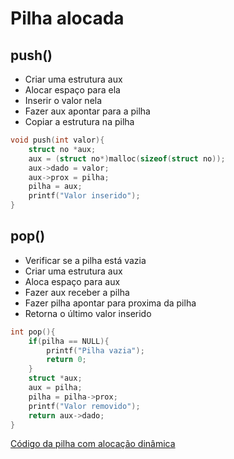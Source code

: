 # Pilha alocada

## push()

- Criar uma estrutura aux
- Alocar espaço para ela
- Inserir o valor nela
- Fazer aux apontar para a pilha
- Copiar a estrutura na pilha

```c
void push(int valor){
	struct no *aux;
	aux = (struct no*)malloc(sizeof(struct no));
	aux->dado = valor;
	aux->prox = pilha;
	pilha = aux;
	printf("Valor inserido");
}
```

## pop()

- Verificar se a pilha está vazia
- Criar uma estrutura aux
- Aloca espaço para aux
- Fazer aux receber a pilha
- Fazer pilha apontar para proxima da pilha
- Retorna o último valor inserido

```c
int pop(){
	if(pilha == NULL){
		printf("Pilha vazia");
		return 0;
	}
	struct *aux;
	aux = pilha;
	pilha = pilha->prox;
	printf("Valor removido");
	return aux->dado;
}
```

[Código da pilha com alocação dinâmica](.pilha.c)
